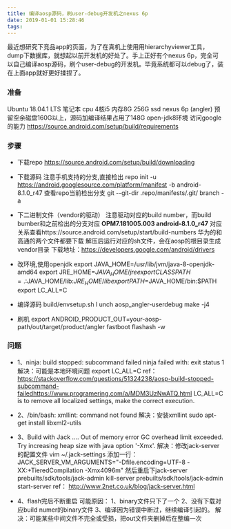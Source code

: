```yaml
---
title: 编译aosp源码，刷user-debug开发机之nexus 6p
date: 2019-01-01 15:28:46
tags:
---
```


最近想研究下竞品app的页面，为了在真机上使用用hierarchyviewer工具，dump下数据库，就想起以前开发机的好处了。手上正好有个nexus 6p，完全可以自己编译aosp源码，刷个user-debug的开发机。毕竟系统都可以debug了，装在上面app就好更好揉捏了。
### 准备
Ubuntu 18.04.1 LTS 
笔记本 cpu 4核i5 内存8G 256G ssd 
nexus 6p (angler)
预留空余磁盘160G以上，源码加编译结果占用了148G 
open-jdk8环境 
访问google的能力
https://source.android.com/setup/build/requirements

### 步骤
- 下载repo
https://source.android.com/setup/build/downloading

- 下载源码
注意手机支持的分支,直接检出
repo init -u https://android.googlesource.com/platform/manifest -b android-8.1.0_r47
查看repo当前检出分支 git --git-dir .repo/manifests/.git/ branch -a

- 下二进制文件（vendor的驱动）
注意驱动对应的build number，而build bumber和之前检出的分支对应 **OPM7.181005.003	android-8.1.0_r47**
对应关系查看https://source.android.com/setup/start/build-numbers
华为的和高通的两个文件都要下载 解压后运行对应的sh文件，会在aosp的根目录生成vendor目录
下载地址：https://developers.google.com/android/drivers

- 改环境,使用openjdk
export JAVA_HOME=/usr/lib/jvm/java-8-openjdk-amd64 
export JRE_HOME=$JAVA_HOME/jre 
export CLASSPATH=.:$JAVA_HOME/lib:$JRE_HOME/lib 
export PATH=$JAVA_HOME/bin:$PATH 
export LC_ALL=C

- 编译源码
build/envsetup.sh l
unch aosp_angler-userdebug 
make -j4

-  刷机 
export ANDROID_PRODUCT_OUT=your-aosp-path/out/target/product/angler fastboot flashash -w


### 问题
- 1、ninja: build stopped: subcommand failed ninja failed with: exit status 1 
解决：可能是本地环境问题 export LC_ALL=C 
ref： https://stackoverflow.com/questions/51324238/aosp-build-stopped-subcommand-failedhttps://www.programering.com/a/MDM3UzNwATQ.html LC_ALL=C is to remove all localized settings, make the correct execution.

-  2、/bin/bash: xmllint: command not found 解决：安装xmllint sudo apt-get install libxml2-utils

-  3、Build with Jack .... Out of memory error GC overhead limit exceeded. Try increasing heap size with java option '-Xmx'. 
解决：修改jack-server的配置文件 vim ~/.jack-settings 添加一行： JACK_SERVER_VM_ARGUMENTS="-Dfile.encoding=UTF-8 -XX:+TieredCompilation -Xmx4096m" 然后重启下jack-server prebuilts/sdk/tools/jack-admin kill-server prebuilts/sdk/tools/jack-admin start-server
ref： http://www.2net.co.uk/blog/jack-server.html

- 4、flash完后不断重启 
可能原因： 1、binary文件只下了一个 2、没有下载对应build numer的binary文件 3、编译因为错误中断过，继续编译引起的。
解决：可能某些中间文件不完全或受损，把out文件夹删掉后在整编一次